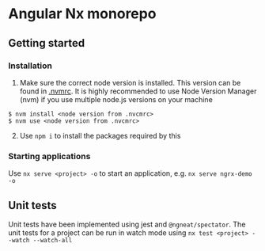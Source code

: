 # Angular Nx monorepo

## Getting started

### Installation

1. Make sure the correct node version is installed. This version can be found in [.nvmrc](./.nvmrc). It is highly recommended to use Node Version Manager (nvm) if you use multiple node.js versions on your machine

```shell
$ nvm install <node version from .nvcmrc>
$ nvm use <node version from .nvcmrc>
```

2. Use `npm i` to install the packages required by this

### Starting applications

Use `nx serve <project> -o` to start an application, e.g. `nx serve ngrx-demo -o`

## Unit tests

Unit tests have been implemented using jest and `@ngneat/spectator`. The unit tests for a project can be run in watch mode using `nx test <project> --watch --watch-all`
